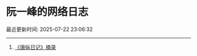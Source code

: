 # 阮一峰的网络日志

最近更新时间: 2025-07-22 23:06:32

--- 
1. [《唐纵日记》摘录](http://www.ruanyifeng.com/blog/2025/07/tangzong-diary.html) 
